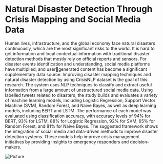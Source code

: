 # Natural Disaster Detection Through Crisis Mapping and Social Media Data

Human lives, infrastructure, and the global economy face natural disasters continuously, which are the most significant risks to the world. It is hard to get information and local contextual information with traditional disaster detection methods that mostly rely on official reports and sensors. For disaster events identification and understanding, social media platforms have multiplied, and usergenerated content has become a significant supplementary data source. Improving disaster mapping techniques and natural disaster detection by using CrisisNLP dataset is the goal of this research. The system uses NLP techniques to classify and extract useful information from a large amount of unstructured social media data. Using labelled tweets related to disasters, the study builds and evaluates a variety of machine learning models, including Logistic Regression, Support Vector Machine (SVM), Random Forest, and Naive Bayes, as well as deep learning models, including BERT and LSTM. The performance of each model was evaluated using classification accuracy, with accuracy levels of 94% for BERT, 93% for LSTM, 88% for Logistic Regression, 92% for SVM, 95% for Random Forest, and 81% for Naive Bayes. The suggested framework shows the integration of social media and data-driven methods to improve disaster detection systems. These models help improve crisis management initiatives by providing insights to emergency responders and decision-makers.

![Picture](https://github.com/user-attachments/assets/2ccd93c7-1de1-4c54-a3aa-b7435cb5f1f3)
